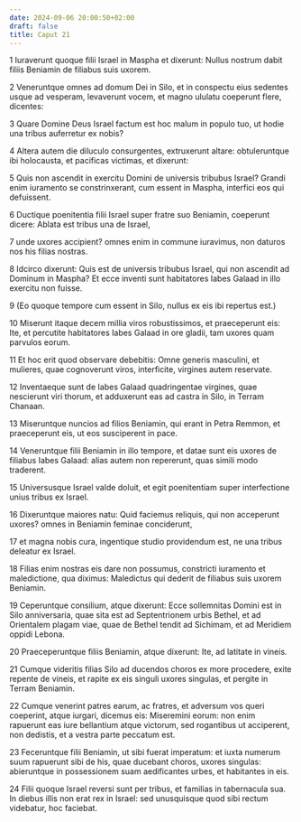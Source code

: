 ```yaml
---
date: 2024-09-06 20:00:50+02:00
draft: false
title: Caput 21
---
```





1 Iuraverunt quoque filii Israel in Maspha et dixerunt: Nullus nostrum dabit filiis Beniamin de filiabus suis uxorem.

2 Veneruntque omnes ad domum Dei in Silo, et in conspectu eius sedentes usque ad vesperam, levaverunt vocem, et magno ululatu coeperunt flere, dicentes:

3 Quare Domine Deus Israel factum est hoc malum in populo tuo, ut hodie una tribus auferretur ex nobis?

4 Altera autem die diluculo consurgentes, extruxerunt altare: obtuleruntque ibi holocausta, et pacificas victimas, et dixerunt:

5 Quis non ascendit in exercitu Domini de universis tribubus Israel? Grandi enim iuramento se constrinxerant, cum essent in Maspha, interfici eos qui defuissent.

6 Ductique poenitentia filii Israel super fratre suo Beniamin, coeperunt dicere: Ablata est tribus una de Israel,

7 unde uxores accipient? omnes enim in commune iuravimus, non daturos nos his filias nostras.

8 Idcirco dixerunt: Quis est de universis tribubus Israel, qui non ascendit ad Dominum in Maspha? Et ecce inventi sunt habitatores Iabes Galaad in illo exercitu non fuisse.

9 (Eo quoque tempore cum essent in Silo, nullus ex eis ibi repertus est.)

10 Miserunt itaque decem millia viros robustissimos, et praeceperunt eis: Ite, et percutite habitatores Iabes Galaad in ore gladii, tam uxores quam parvulos eorum.

11 Et hoc erit quod observare debebitis: Omne generis masculini, et mulieres, quae cognoverunt viros, interficite, virgines autem reservate.

12 Inventaeque sunt de Iabes Galaad quadringentae virgines, quae nescierunt viri thorum, et adduxerunt eas ad castra in Silo, in Terram Chanaan.

13 Miseruntque nuncios ad filios Beniamin, qui erant in Petra Remmon, et praeceperunt eis, ut eos susciperent in pace.

14 Veneruntque filii Beniamin in illo tempore, et datae sunt eis uxores de filiabus Iabes Galaad: alias autem non repererunt, quas simili modo traderent.

15 Universusque Israel valde doluit, et egit poenitentiam super interfectione unius tribus ex Israel.

16 Dixeruntque maiores natu: Quid faciemus reliquis, qui non acceperunt uxores? omnes in Beniamin feminae conciderunt,

17 et magna nobis cura, ingentique studio providendum est, ne una tribus deleatur ex Israel.

18 Filias enim nostras eis dare non possumus, constricti iuramento et maledictione, qua diximus: Maledictus qui dederit de filiabus suis uxorem Beniamin.

19 Ceperuntque consilium, atque dixerunt: Ecce sollemnitas Domini est in Silo anniversaria, quae sita est ad Septentrionem urbis Bethel, et ad Orientalem plagam viae, quae de Bethel tendit ad Sichimam, et ad Meridiem oppidi Lebona.

20 Praeceperuntque filiis Beniamin, atque dixerunt: Ite, ad latitate in vineis.

21 Cumque videritis filias Silo ad ducendos choros ex more procedere, exite repente de vineis, et rapite ex eis singuli uxores singulas, et pergite in Terram Beniamin.

22 Cumque venerint patres earum, ac fratres, et adversum vos queri coeperint, atque iurgari, dicemus eis: Miseremini eorum: non enim rapuerunt eas iure bellantium atque victorum, sed rogantibus ut acciperent, non dedistis, et a vestra parte peccatum est.

23 Feceruntque filii Beniamin, ut sibi fuerat imperatum: et iuxta numerum suum rapuerunt sibi de his, quae ducebant choros, uxores singulas: abieruntque in possessionem suam aedificantes urbes, et habitantes in eis.

24 Filii quoque Israel reversi sunt per tribus, et familias in tabernacula sua. In diebus illis non erat rex in Israel: sed unusquisque quod sibi rectum videbatur, hoc faciebat.

